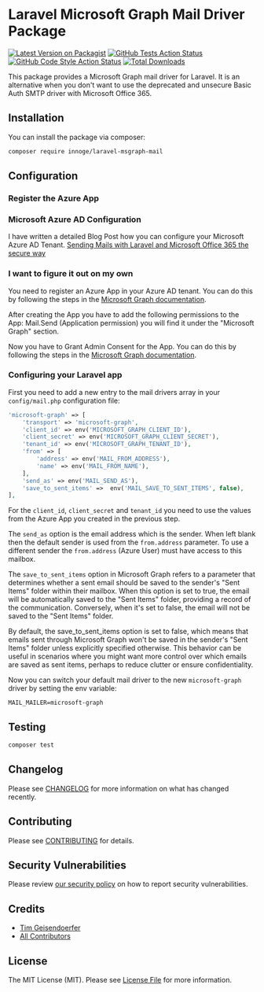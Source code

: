 # Laravel Microsoft Graph Mail Driver Package

[![Latest Version on Packagist](https://img.shields.io/packagist/v/innoge/laravel-msgraph-mail.svg?style=flat-square)](https://packagist.org/packages/innoge/laravel-msgraph-mail)
[![GitHub Tests Action Status](https://img.shields.io/github/actions/workflow/status/innoge/laravel-msgraph-mail/run-tests.yml?branch=main&label=tests&style=flat-square)](https://github.com/innoge/laravel-msgraph-mail/actions?query=workflow%3Arun-tests+branch%3Amain)
[![GitHub Code Style Action Status](https://img.shields.io/github/actions/workflow/status/innoge/laravel-msgraph-mail/fix-php-code-style-issues.yml?branch=main&label=code%20style&style=flat-square)](https://github.com/innoge/laravel-msgraph-mail/actions?query=workflow%3A"Fix+PHP+code+style+issues"+branch%3Amain)
[![Total Downloads](https://img.shields.io/packagist/dt/innoge/laravel-msgraph-mail.svg?style=flat-square)](https://packagist.org/packages/innoge/laravel-msgraph-mail)

This package provides a Microsoft Graph mail driver for Laravel. It is an alternative when you don't want to use the
deprecated and unsecure Basic Auth SMTP driver with Microsoft Office 365.

## Installation

You can install the package via composer:

```bash
composer require innoge/laravel-msgraph-mail
```

## Configuration

### Register the Azure App

### Microsoft Azure AD Configuration

I have written a detailed Blog Post how you can configure your Microsoft Azure AD Tenant. [Sending Mails with Laravel and Microsoft Office 365 the secure way](https://geisi.dev/blog/getting-rid-of-deprecated-microsoft-office-365-smtp-mail-sending)

### I want to figure it out on my own

You need to register an Azure App in your Azure AD tenant. You can do this by following the steps in
the [Microsoft Graph documentation](https://docs.microsoft.com/en-us/graph/auth-register-app-v2).

After creating the App you have to add the following permissions to the App:
Mail.Send (Application permission) you will find it under the "Microsoft Graph" section.

Now you have to Grant Admin Consent for the App. You can do this by following the steps in
the [Microsoft Graph documentation](https://docs.microsoft.com/en-us/graph/auth-v2-service#3-get-administrator-consent).

### Configuring your Laravel app

First you need to add a new entry to the mail drivers array in your `config/mail.php` configuration file:

```php
'microsoft-graph' => [
    'transport' => 'microsoft-graph',
    'client_id' => env('MICROSOFT_GRAPH_CLIENT_ID'),
    'client_secret' => env('MICROSOFT_GRAPH_CLIENT_SECRET'),
    'tenant_id' => env('MICROSOFT_GRAPH_TENANT_ID'),
    'from' => [
        'address' => env('MAIL_FROM_ADDRESS'),
        'name' => env('MAIL_FROM_NAME'),
    ],
    'send_as' => env('MAIL_SEND_AS'),
    'save_to_sent_items' =>  env('MAIL_SAVE_TO_SENT_ITEMS', false),
],
```

For the `client_id`, `client_secret` and `tenant_id` you need to use the values from the Azure App you created in the
previous step.

The `send_as` option is the email address which is the sender. When left blank then the default sender is used from the `from.address` parameter. To use a different sender the `from.address` (Azure User) must have access to this mailbox.

The `save_to_sent_items` option in Microsoft Graph refers to a parameter that determines whether a sent email should be saved to the sender's "Sent Items" folder within their mailbox. When this option is set to true, the email will be automatically saved to the "Sent Items" folder, providing a record of the communication. Conversely, when it's set to false, the email will not be saved to the "Sent Items" folder.

By default, the save_to_sent_items option is set to false, which means that emails sent through Microsoft Graph won't be saved in the sender's "Sent Items" folder unless explicitly specified otherwise. This behavior can be useful in scenarios where you might want more control over which emails are saved as sent items, perhaps to reduce clutter or ensure confidentiality.

Now you can switch your default mail driver to the new `microsoft-graph` driver by setting the env variable:

```dotenv
MAIL_MAILER=microsoft-graph
```

## Testing

```bash
composer test
```

## Changelog

Please see [CHANGELOG](CHANGELOG.md) for more information on what has changed recently.

## Contributing

Please see [CONTRIBUTING](CONTRIBUTING.md) for details.

## Security Vulnerabilities

Please review [our security policy](../../security/policy) on how to report security vulnerabilities.

## Credits

-   [Tim Geisendoerfer](https://github.com/InnoGE)
-   [All Contributors](../../contributors)

## License

The MIT License (MIT). Please see [License File](LICENSE.md) for more information.
